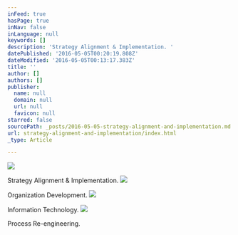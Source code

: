 ```yaml
---
inFeed: true
hasPage: true
inNav: false
inLanguage: null
keywords: []
description: 'Strategy Alignment & Implementation. '
datePublished: '2016-05-05T00:20:19.808Z'
dateModified: '2016-05-05T00:13:17.383Z'
title: ''
author: []
authors: []
publisher:
  name: null
  domain: null
  url: null
  favicon: null
starred: false
sourcePath: _posts/2016-05-05-strategy-alignment-and-implementation.md
url: strategy-alignment-and-implementation/index.html
_type: Article

---
```

![](https://the-grid-user-content.s3-us-west-2.amazonaws.com/512f2687-e732-4932-9215-808d6d7ae476.jpg)

Strategy Alignment & Implementation. ![](https://the-grid-user-content.s3-us-west-2.amazonaws.com/324b50ce-dc4a-4910-8c58-b209fc4cefb5.jpg)

Organization Development.
![](https://the-grid-user-content.s3-us-west-2.amazonaws.com/ab03b49c-8e72-4602-9e56-ce23c11257bb.jpg)

Information Technology. ![](https://the-grid-user-content.s3-us-west-2.amazonaws.com/282c2701-6c83-4a6e-84e8-c73160ca56d7.jpg)

Process Re-engineering.